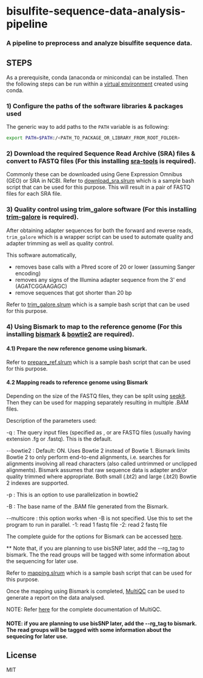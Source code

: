 # bisulfite-sequence-data-analysis-pipeline
### A pipeline to preprocess and analyze bisulfite sequence data.
## STEPS

As a prerequisite, conda (anaconda or miniconda) can be installed. Then the following steps can be run within a [virtual environment](https://uoa-eresearch.github.io/eresearch-cookbook/recipe/2014/11/20/conda/) created using conda.

### 1) Configure the paths of the software libraries & packages used

The generic way to add paths to the `PATH` variable is as following:
```sh
export PATH=$PATH:/<PATH_TO_PACKAGE_OR_LIBRARY_FROM_ROOT_FOLDER>
```

### 2) Download the required Sequence Read Archive (SRA) files & convert to FASTQ files (For this installing [sra-tools](https://anaconda.org/bioconda/sra-tools) is required).

Commonly these can be downloaded using Gene Expression Omnibus (GEO) or SRA in NCBI. Refer to [download_sra.slrum](https://github.com/UdithaM/bisulfite-sequence-data-analysis-pipeline/blob/main/download_sra.slrum) which is a sample bash script that can be used for this purpose. This will result in a pair of FASTQ files for each SRA file.

### 3) Quality control using trim_galore software (For this installing [trim-galore](https://anaconda.org/bioconda/trim-galore) is required).

After obtaining adapter sequences for both the forward and reverse reads, `trim_galore` which is a wrapper script can be used to automate quality and adapter trimming as well as quality control. 

This software automatically,
- removes base calls with a Phred score of 20 or lower (assuming Sanger encoding)
- removes any signs of the Illumina adapter sequence from the 3' end (AGATCGGAAGAGC)
- remove sequences that got shorter than 20 bp

Refer to [trim_galore.slrum](https://github.com/UdithaM/bisulfite-sequence-data-analysis-pipeline/blob/main/trim_galore.slrum) which is a sample bash script that can be used for this purpose.

### 4) Using Bismark to map to the reference genome (For this installing [bismark](https://anaconda.org/bioconda/bismark) & [bowtie2](https://anaconda.org/bioconda/bowtie2) are required).

#### 4.1) Prepare the new reference genome using bismark.

Refer to [prepare_ref.slrum](https://github.com/UdithaM/bisulfite-sequence-data-analysis-pipeline/blob/main/prepare_ref.slrum) which is a sample bash script that can be used for this purpose.

#### 4.2 Mapping reads to reference genome using Bismark

Depending on the size of the FASTQ files, they can be split using [seqkit](https://anaconda.org/bioconda/seqkit). Then they can be used for mapping separately resulting in multiple .BAM files.

Description of the parameters used:

-q : The query input files (specified as , or are FASTQ files (usually having extension .fg or .fastq). This is the default.

--bowtie2 : Default: ON. Uses Bowtie 2 instead of Bowtie 1. Bismark limits Bowtie 2 to only perform end-to-end alignments, i.e. searches for alignments involving all read characters (also called untrimmed or unclipped alignments). Bismark assumes that raw sequence data is adapter and/or quality trimmed where appropriate. Both small (.bt2) and large (.bt2l) Bowtie 2 indexes are supported.

-p : This is an option to use parallelization in bowtie2

-B : The base name of the .BAM file generated from the Bismark.

--multicore : this option works when -B is not specified. Use this to set the program to run in parallel.
-1: read 1 fastq file
-2: read 2 fastq file

The complete guide for the options for Bismark can be accessed [here](https://www.bioinformatics.babraham.ac.uk/projects/bismark/Bismark_User_Guide.pdf).

** Note that, if you are planning to use bisSNP later, add the --rg_tag to bismark. The the read groups will be tagged with some information about the sequencing for later use.

Refer to [mapping.slrum](https://github.com/UdithaM/bisulfite-sequence-data-analysis-pipeline/blob/main/mapping.slrum) which is a sample bash script that can be used for this purpose.

Once the mapping using Bismark is completed, [MultiQC](https://multiqc.info/) can be used to generate a report on the data analysed.

NOTE: Refer [here](https://multiqc.info/docs/) for the complete documentation of MultiQC.

#### NOTE: if you are planning to use bisSNP later, add the --rg_tag to bismark. The read groups will be tagged with some information about the sequecing for later use.

## License

MIT

